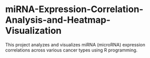 # miRNA-Expression-Correlation-Analysis-and-Heatmap-Visualization
This project analyzes and visualizes miRNA (microRNA) expression correlations across various cancer types using R programming.
